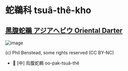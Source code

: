 # 蛇鵜科 tsuâ-thê-kho

## [黑腹蛇鵜 アジアヘビウ Oriental Darter](https://ebird.org/species/darter2)

![image](https://inaturalist-open-data.s3.amazonaws.com/photos/123768484/medium.jpg)

(c) Phil Benstead, some rights reserved (CC BY-NC)

- 🎯 [中] 烏腹蛇鵜 oo-pak-tsuâ-thê
